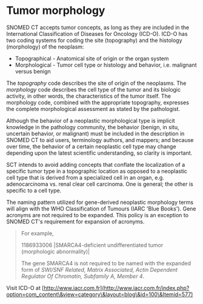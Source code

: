 # Tumor morphology

SNOMED CT accepts tumor concepts, as long as they are included in the International Classification of Diseases for Oncology (ICD-O). ICD-O has two coding systems for coding the site (topography) and the histology (morphology) of the neoplasm:

* Topographical - Anatomical site of origin or the organ system
* Morphological - Tumor cell type or histology and behavior, i.e. malignant versus benign

The _topography_ code describes the site of origin of the neoplasms. The _morphology_ code describes the cell type of the tumor and its biologic activity, in other words, the characteristics of the tumor itself. The morphology code, combined with the appropriate topography, expresses the complete morphological assessment as stated by the pathologist.

Although the behavior of a neoplastic morphological type is implicit knowledge in the pathology community, the behavior (benign, in situ, uncertain behavior, or malignant) must be included in the description in SNOMED CT to aid users, terminology authors, and mappers; and because over time, the behavior of a certain neoplastic cell type may change depending upon the latest scientific understanding, so clarity is important.

SCT intends to avoid adding concepts that conflate the localization of a specific tumor type in a topographic location as opposed to a neoplastic cell type that is derived from a specialized cell in an organ, e.g. adenocarcinoma vs. renal clear cell carcinoma. One is general; the other is specific to a cell type.

The naming pattern utilized for gene-derived neoplastic morphology terms will align with the WHO Classification of Tumours (IARC 'Blue Books'). Gene acronyms are not required to be expanded. This policy is an exception to SNOMED CT's requirement for expansion of acronyms.

> For example,
>
> 1186933006 |SMARCA4-deficient undifferentiated tumor (morphologic abnormality)|
>
> The gene SMARCA4 is not required to be named with the expanded form of _SWI/SNF Related, Matrix Associated, Actin Dependent Regulator Of Chromatin, Subfamily A, Member 4_.

Visit ICD-O at [http://www.iacr.com.fr](http://www.iacr.com.fr/index.php?option=com_content\&view=category\&layout=blog\&id=100\&Itemid=577)

